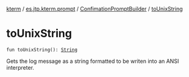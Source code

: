 [kterm](../../index.md) / [es.jtp.kterm.prompt](../index.md) / [ConfimationPromptBuilder](index.md) / [toUnixString](./to-unix-string.md)

# toUnixString

`fun toUnixString(): `[`String`](https://kotlinlang.org/api/latest/jvm/stdlib/kotlin/-string/index.html)

Gets the log message as a string formatted to be writen into an ANSI interpreter.

